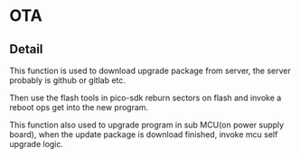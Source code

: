OTA
====

Detail
-------

This function is used to  download upgrade package
from server, the server probably is github or gitlab etc.

Then use the flash tools in pico-sdk reburn sectors on flash
and invoke a reboot ops get into the new program.

This function also used to upgrade program in sub
MCU(on power supply board), when the update package is download
finished, invoke mcu self upgrade logic.
